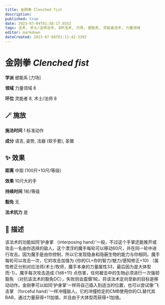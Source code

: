 ```yaml
---
title: 金刚拳 Clenched fist
description: 
published: true
date: 2023-07-04T01:58:17.935Z
tags: 法术, 术士/法师法术, 8环法术, 力场, 塑能系, 灵能者法术, 力量领域
editor: markdown
dateCreated: 2023-07-04T01:11:42.339Z
---
```


# **金刚拳** *Clenched fist*

**学派** 塑能系 \[力场\] 

**领域** 力量领域 8

**环位** 灵能者 8, 术士/法师 8

## 🪄 施放

**施法时间** 1 标准动作

**成分** 语言, 姿势, 法器 (软手套), 圣徽

## ✨ 效果  

**距离** 中距 (100尺+10尺/等级) 

**效果** 10尺大的手 

**持续时间** 1轮/等级 

**豁免** 无

**法术抗力** 是

## 📖 描述

该法术的功能如同‘护身掌 （interposing hand）’一般，不过这个手掌还能推开或攻击一名由你选择的敌人。这个漂浮的魔手每轮可以移动60尺，并在同一轮中进行攻击。因为魔手是由你控制，所以它发现隐身和隐蔽生物的能力与你相同。魔手每轮可以攻击一次，它的攻击加值为 {你的CL+你的智力/魅力/感知修正+10} （属性修正分别对应法师/术士/牧师，魔手本身的力量属性33，最后因为是大体型而-1）。魔手每次攻击造成 {1d8+11} 点伤害，任何被击中的生物必须进行一次强韧豁免 （对抗该法术的豁免DC），失败则会震慑1轮。将该法术定向至新的目标是移动动作。金刚拳可以如同‘护身掌’一样将自己插入到适当的位置，也可以尝试像‘飞击掌 （forceful hand）’一样冲撞敌人。它的冲撞检定的CMB使用你的CL替代其BAB，通过力量获得+11加值，并且由于大体型而获得+1加值。
    